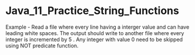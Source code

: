 # Java_11_Practice_String_Functions

Example - Read a file where every line having a interger value and can have leading white spaces.
The output should write to another file where every integer is incremented by 5 . Any integer with value 0 need to be skipped using NOT predicate function.
